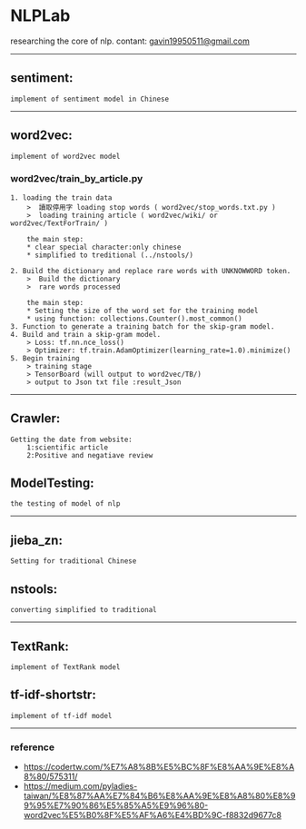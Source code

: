 # NLPLab

researching the core of nlp.
contant: gavin19950511@gmail.com

----


## sentiment:
	implement of sentiment model in Chinese
----

## word2vec:
	implement of word2vec model

### word2vec/train_by_article.py
	1. loading the train data
		>  讀取停用字 loading stop words ( word2vec/stop_words.txt.py )
		>  loading training article ( word2vec/wiki/ or word2vec/TextForTrain/ )

		the main step:
		* clear special character:only chinese
		* simplified to treditional (../nstools/)

	2. Build the dictionary and replace rare words with UNKNOWWORD token.
		>  Build the dictionary
		>  rare words processed
		
		the main step:
		* Setting the size of the word set for the training model
		* using function: collections.Counter().most_common()
	3. Function to generate a training batch for the skip-gram model.
	4. Build and train a skip-gram model.
		> Loss: tf.nn.nce_loss()
		> Optimizer: tf.train.AdamOptimizer(learning_rate=1.0).minimize()
	5. Begin training
		> training stage
		> TensorBoard (will output to word2vec/TB/)
		> output to Json txt file :result_Json
----

## Crawler:
	Getting the date from website:
		1:scientific article
		2:Positive and negatiave review
## ModelTesting:
	the testing of model of nlp
----
## jieba_zn:
	Setting for traditional Chinese



## nstools:
	converting simplified to traditional

----
## TextRank:
	implement of TextRank model

## tf-idf-shortstr:
	implement of tf-idf model


	



----

### reference 
- https://codertw.com/%E7%A8%8B%E5%BC%8F%E8%AA%9E%E8%A8%80/575311/
- https://medium.com/pyladies-taiwan/%E8%87%AA%E7%84%B6%E8%AA%9E%E8%A8%80%E8%99%95%E7%90%86%E5%85%A5%E9%96%80-word2vec%E5%B0%8F%E5%AF%A6%E4%BD%9C-f8832d9677c8

